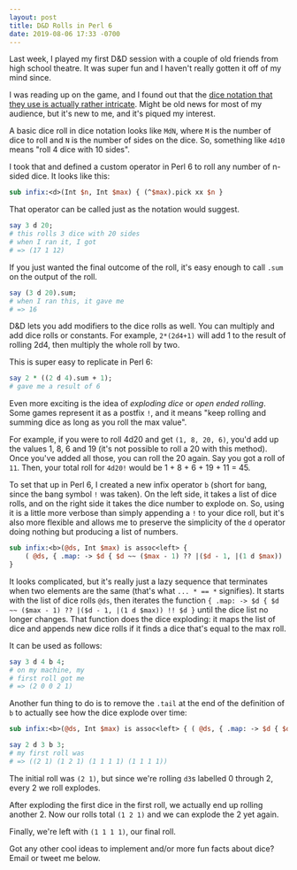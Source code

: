 ```yaml
---
layout: post
title: D&D Rolls in Perl 6
date: 2019-08-06 17:33 -0700
---
```


Last week, I played my first D&D session with a couple of old friends from high school theatre. It was super fun and I haven't really gotten it off of my mind since.

I was reading up on the game, and I found out that the [dice notation that they use is actually rather intricate](https://en.wikipedia.org/wiki/Dice_notation). Might be old news for most of my audience, but it's new to me, and it's piqued my interest.

A basic dice roll in dice notation looks like `MdN`, where `M` is the number of dice to roll and `N` is the number of sides on the dice. So, something like `4d10` means "roll 4 dice with 10 sides".

I took that and defined a custom operator in Perl 6 to roll any number of n-sided dice. It looks like this:

```perl
sub infix:<d>(Int $n, Int $max) { (^$max).pick xx $n }
```

That operator can be called just as the notation would suggest.

```perl
say 3 d 20; 
# this rolls 3 dice with 20 sides
# when I ran it, I got 
# => (17 1 12)
```

If you just wanted the final outcome of the roll, it's easy enough to call `.sum` on the output of the roll.

```perl
say (3 d 20).sum;
# when I ran this, it gave me
# => 16
```

D&D lets you add modifiers to the dice rolls as well. You can multiply and add dice rolls or constants. For example, `2*(2d4+1)` will add 1 to the result of rolling 2d4, then multiply the whole roll by two.

This is super easy to replicate in Perl 6:

```perl
say 2 * ((2 d 4).sum + 1);
# gave me a result of 6
```

Even more exciting is the idea of _exploding dice_ or _open ended rolling_. Some games represent it as a postfix `!`, and it means "keep rolling and summing dice as long as you roll the max value".

For example, if you were to roll 4d20 and get `(1, 8, 20, 6)`, you'd add up the values 1, 8, 6 and 19 (it's not possible to roll a 20 with this method). Once you've added all those, you can roll the 20 again. Say you got a roll of `11`. Then, your total roll for `4d20!` would be 1 + 8 + 6 + 19 + 11 = 45.

To set that up in Perl 6, I created a new infix operator `b` (short for `b`ang, since the bang symbol `!` was taken). On the left side, it takes a list of dice rolls, and on the right side it takes the dice number to explode on. So, using it is a little more verbose than simply appending a `!` to your dice roll, but it's also more flexible and allows me to preserve the simplicity of the `d` operator doing nothing but producing a list of numbers.

```perl
sub infix:<b>(@ds, Int $max) is assoc<left> { 
    ( @ds, { .map: -> $d { $d ~~ ($max - 1) ?? |($d - 1, |(1 d $max)) !! $d } } ... * == * ).tail 
}
```

It looks complicated, but it's really just a lazy sequence that terminates when two elements are the same (that's what `... * == *` signifies). It starts with the list of dice rolls `@ds`, then iterates the function `{ .map: -> $d { $d ~~ ($max - 1) ?? |($d - 1, |(1 d $max)) !! $d }` until the dice list no longer changes. That function does the dice exploding: it maps the list of dice and appends new dice rolls if it finds a dice that's equal to the max roll.

It can be used as follows:

```perl
say 3 d 4 b 4;
# on my machine, my
# first roll got me
# => (2 0 0 2 1)
```

Another fun thing to do is to remove the `.tail` at the end of the definition of `b` to actually see how the dice explode over time:

```perl
sub infix:<b>(@ds, Int $max) is assoc<left> { ( @ds, { .map: -> $d { $d ~~ ($max - 1) ?? |($d - 1, |(1 d $max)) !! $d } } ... * == * ) }

say 2 d 3 b 3;
# my first roll was
# => ((2 1) (1 2 1) (1 1 1 1) (1 1 1 1))
```

The initial roll was `(2 1)`, but since we're rolling `d3`s labelled 0 through 2, every 2 we roll explodes.

After exploding the first dice in the first roll, we actually end up rolling another 2. Now our rolls total `(1 2 1)` and we can explode the 2 yet again.

Finally, we're left with `(1 1 1 1)`, our final roll.

Got any other cool ideas to implement and/or more fun facts about dice? Email or tweet me below.